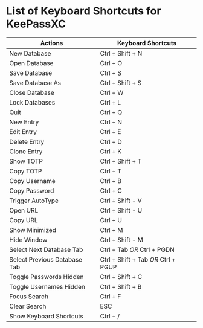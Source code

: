 # List of Keyboard Shortcuts for KeePassXC

Actions                      | Keyboard Shortcuts
-----------------------------|----------------------------
New Database                 | Ctrl + Shift + N
Open Database                | Ctrl + O
Save Database                | Ctrl + S
Save Database As             | Ctrl + Shift + S
Close Database               | Ctrl + W
Lock Databases               | Ctrl + L
Quit                         | Ctrl + Q
New Entry                    | Ctrl + N
Edit Entry                   | Ctrl + E
Delete Entry                 | Ctrl + D
Clone Entry                  | Ctrl + K
Show TOTP                    | Ctrl + Shift + T
Copy TOTP                    | Ctrl + T
Copy Username                | Ctrl + B
Copy Password                | Ctrl + C
Trigger AutoType             | Ctrl + Shift - V
Open URL                     | Ctrl + Shift - U
Copy URL                     | Ctrl + U
Show Minimized               | Ctrl + M
Hide Window                  | Ctrl + Shift - M
Select Next Database Tab     | Ctrl + Tab *OR* Ctrl + PGDN
Select Previous Database Tab | Ctrl + Shift + Tab *OR* Ctrl + PGUP
Toggle Passwords Hidden      | Ctrl + Shift + C
Toggle Usernames Hidden      | Ctrl + Shift + B
Focus Search                 | Ctrl + F
Clear Search                 | ESC
Show Keyboard Shortcuts      | Ctrl + /
